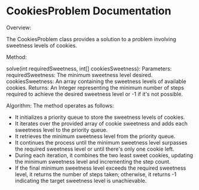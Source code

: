 # CookiesProblem Documentation

Overview:

The CookiesProblem class provides a solution to a problem involving sweetness levels of cookies.

Method:

solve(int requiredSweetness, int[] cookiesSweetness): Parameters: requiredSweetness: The minimum sweetness level desired. cookiesSweetness: An array containing the sweetness levels of available cookies. Returns: An Integer representing the minimum number of steps required to achieve the desired sweetness level or -1 if it's not possible.

Algorithm: The method operates as follows:

* It initializes a priority queue to store the sweetness levels of cookies.
* It iterates over the provided array of cookie sweetness and adds each sweetness level to the priority queue.
* It retrieves the minimum sweetness level from the priority queue.
* It continues the process until the minimum sweetness level surpasses the required sweetness level or until there's only one cookie left.
* During each iteration, it combines the two least sweet cookies, updating the minimum sweetness level and incrementing the step count.
* If the final minimum sweetness level exceeds the required sweetness level, it returns the number of steps taken; otherwise, it returns -1 indicating the target sweetness level is unachievable.
